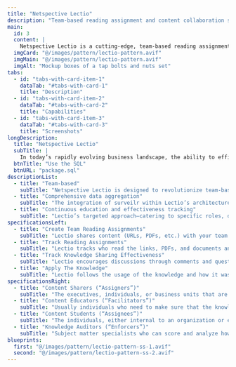 ```yaml
---
title: "Netspective Lectio"
description: "Team-based reading assignment and content collaboration solution"
main:
  id: 3
  content: |
    Netspective Lectio is a cutting-edge, team-based reading assignment and content collaboration solution designed to address these challenges. By integrating advanced tracking mechanisms, role-based content sharing, and continuous education tools, Lectio ensures that knowledge is not only shared but also understood and acted upon.
  imgCard: "@/images/pattern/lectio-pattern.avif"
  imgMain: "@/images/pattern/lectio-pattern.avif"
  imgAlt: "Mockup boxes of a tap bolts and nuts set"
tabs:
  - id: "tabs-with-card-item-1"
    dataTab: "#tabs-with-card-1"
    title: "Description"
  - id: "tabs-with-card-item-2"
    dataTab: "#tabs-with-card-2"
    title: "Capabilities"
  - id: "tabs-with-card-item-3"
    dataTab: "#tabs-with-card-3"
    title: "Screenshots"
longDescription:
  title: "Netspective Lectio"
  subTitle: |
    In today’s rapidly evolving business landscape, the ability to efficiently disseminate, retain, and apply knowledge is more critical than ever. However, traditional methods of sharing knowledge—such as emailing links, PDFs, or other resources—are often ineffective, particularly in B2B environments where roles, disciplines, and subject areas vary widely. Netspective Lectio is a cutting-edge, team-based reading assignment and content collaboration solution designed to address these challenges. By integrating advanced tracking mechanisms, role-based content sharing, and continuous education tools, Lectio ensures that knowledge is not only shared but also understood and acted upon.
  btnTitle: "Use the SQL"
  btnURL: "package.sql"
descriptionList:
  - title: "Team-based"
    subTitle: "Netspective Lectio is designed to revolutionize team-based knowledge sharing and collaboration by addressing the inefficiencies of traditional methods. By offering robust tools for creating, tracking, and applying knowledge, Lectio ensures that organizations can keep pace with the growing demands of knowledge management."
  - title: "Comprehensive data aggregation"
    subTitle: "The integration of surveilr within Lectio’s architecture enhances its capabilities, allowing for comprehensive data aggregation and analysis across multiple sources. This data strategy, combined with advanced tracking mechanisms and role-based content sharing, positions Lectio as an essential tool for any organization looking to enhance its knowledge management processes."
  - title: "Continuous education and effectiveness tracking"
    subTitle: "Lectio’s targeted approach—catering to specific roles, disciplines, and subject areas—ensures that knowledge is not only disseminated effectively but also applied in a way that drives tangible results. With a strong focus on continuous education and effectiveness tracking, Lectio is poised to become a cornerstone of modern knowledge management strategies."
specificationsLeft:
  - title: "Create Team Reading Assignments"
    subTitle: "Lectio shares content (URLs, PDFs, etc.) with your team members as reading assignments."
  - title: "Track Reading Assignments"
    subTitle: "Lectio tracks who read the links, PDFs, and documents and who is ignoring them or hasn’t opened them."
  - title: "Track Knowledge Sharing Effectiveness"
    subTitle: "Lectio encourages discussions through comments and questions for each link."
  - title: "Apply The Knowledge"
    subTitle: "Lectio follows the usage of the knowledge and how it was applied and acted upon."
specificationsRight:
  - title: "Content Sharers (“Assigners”)"
    subTitle: "The executives, individuals, or business units that are sharing “check this out” style links, PDFs, etc. to educate their teams and collaborate around specialized knowledge"
  - title: "Content Educators (“Facilitators”)"
    subTitle: "Usually individuals who need to make sure that the knowledge required to do a workforce’s job is properly disseminated"
  - title: "Content Students (“Assignees”)"
    subTitle: "The individuals, either internal to an organization or external vendors or partners, that need to be given reading assignments to understand how to do their job(s)"
  - title: "Knowledge Auditors (“Enforcers”)"
    subTitle: "Subject matter specialists who can score and analyze how knowledge is being consumed; auditors can be the same as facilitators and educators or external to an organization"
blueprints:
  first: "@/images/pattern/lectio-pattern-ss-1.avif"
  second: "@/images/pattern/lectio-pattern-ss-2.avif"
---
```

